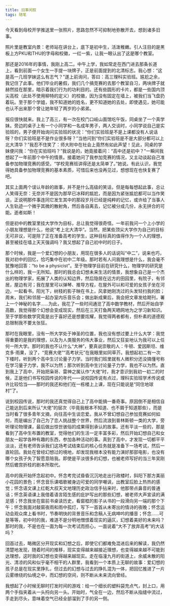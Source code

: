 ```yaml
---
title: 旧事闲叙
tags: 随笔
---
```


今天看到母校开学推送里一张照片，思路忽然不可抑制地弥散开去，想到诸多旧事。

照片里是教室内景：老师站在讲台上，底下是初中生，活泼稚嫩。引人注目的是黑板上方PKU和THU的字母和校徽，一红一紫，让我一眼认出了这是哪个教室。<!--more-->

那还是2016年的事情，我刚上高二。中午上学，我如常走在西门进去那条长道上，看到前面一个女生一手提一块牌子，正是前面提到的北清标志。我心想：“这是高一几班学妹这么有志气？”遂上前询问，答曰：高三理科实验班。尴尬之余，我记住了此事。他们毕业的暑假，我们几个搞竞赛的去那个教室自习，两块牌子就赫然挂在那里，暗示着我们行为的功利目的。还有些圆形的卡片，都是一些国内顶尖高校（此处不使用柳特的定义）的校徽，因为没有固定在墙上，被我们当飞盘扔着玩。至于那个学姐，我不知道她的姓名，更不知道她的去处，即使遇见，她可能也认不出来那个曾让她年轻了两岁的小弟弟。

报应很快就来。我上了高三，有一次在校门口岐山面馆吃午饭，同桌坐了一个真学妹。旁边的桌子上有一个小同学和一名成年男子，两人交谈时，小同学说自己是实验班的，男子便开始询问实验班的状况：“你们实验班是不是上课都没有人说话呀？你们实验班是不是作业很多呀？”当他问到“你们实验班是不是大部分都可以上北大清华？”我忍不住笑了：师大附中在社会上竟然有如此声望！见此，同桌的学妹便问我：“你在实验班吗？”我说是的，她竟接着问：“高中还是初中？”一瞬间我想起了一年前那个中午的情景。接着她问了我参加竞赛的情况，又主动谈起自己准备参加物理竞赛的感受。“学校竞赛班讲得还是太简单了。”她说。有此认识，我觉得她具备参加物理竞赛的基本素质，可惜后来也没再见过，想想现在也快复赛了吧。

其实上面两个误认年龄的故事，并不是什么高级的笑话，但是每每想起此事，总让人笑得无奈：无奈并不是因为那早已冰释的尴尬，而是因为紧张尴尬都可以当作笑谈，正说明那件事连同它发生其中的那段岁月已经是纯粹的记忆，或许给了当事人人生轨迹一个微乎其微的散射角，然后各自离去，记忆被分成几份，永无拼合的可能。逝者如斯！

但是初中的教室里挂大学作为目标，总让我觉得很奇怪。一年前我问一个上小学的小朋友理想是什么，他说“考上北大清华”。当然，把某些顶尖大学作为自己的目标无可非议，可是除了正在准备高考的学生，这种目标真的值得作为一个人的理想，甚至被挂在墙上天天强调吗？我又想起了自己初中时的日子。

那个时候，我是一个爱幻想的小朋友，用现在很多人的话说叫“中二”，说来也巧，我对初中的回忆，恰巧集中在初中二年级。那时若有人问我理想是什么，我会毫不犹豫地回答：“to be a physicist”。至于物理学目前在研究什么，物理学的研究是什么样的，我一无所知。那时的我总会幻想未来生活的情景，我想象自己是一个杰出的物理学家，拓展了人类的认知边界，然后隐居在远方的田园里，有院子，有邻居，屋边有河；我在屋里可以弹琴、推导方程，在屋外可以和可爱的女孩子坐在河边，一起看书，阳光下，树枝的影子映在书上，风拿她刚洗过的头发轻扫我的脸；周末，我们和邻居一起办室内乐音乐会；做出新成果后，我会把文章发给期刊，署上一个神秘的名字……为此，我花了一些时间通览了高中数学教材，然后开始自学高数，我觉得那个幻想会变成现实，然后在三天打鱼两天晒网地为之学习新知识。至于学那些数学究竟是出于喜好还是想要炫耀，我觉得两者都有，但朴素的道德观总限制我不要太张狂。

那时在我眼里，没有一所大学处于神圣的位置，我也没有想过要上什么大学：我觉得重要的是我的理想，以及为人类服务的伟大事业，然后又狂妄地认为我可以上任何一所大学。那时的我也不认什么“大神”，要真说崇敬的人：牛顿、爱因斯坦、维克多·雨果，没了，“竞赛大佬”“高考状元”在我眼里如同草芥。我想起初二有一次下楼时，听到两个高中生讨论量子力学。当时我们班里就有人微积分还没搞懂号称在学习量子力学，我不以为然；那次听到高中生讨论量子力学，我也不以为然。直到我上了高中，开始把枭哥、雷神之属认作“大佬”时，我才意识到我初一初二的时候，正是他们书写校园传说的年代——说校园传说有点过，理科实验班学术传说或许比较恰当——那时的我还和他们在一栋楼上上课，现在只能说是“同住地球村”了。

说到校园传说，那时的我还真觉得自己上了高中能搞一番奇事。原因倒不是相信自己能达到后来所认“大佬”的层次（毕竟我根本不知道、也不屑于知道那些），而是当时看了很多青年文摘，向往高中生谈恋爱。我从不曾幻想自己参加竞赛如何如何，而是编出了自己为了恋人挑战整个世界，然后流浪到普林斯顿一类的大学，旁听理论物理课，最后做出惊世骇俗的成果得到承认的故事。还有平淡一些的，那是看到了高中生布置的教室，觉得他们的生活一定丰富多彩，然后开始幻想自己和女朋友一起学各种有趣的东西，参加各种活动的事。真到了高中，才发现一切都平平淡淡，还有老师告诉我们这场考试结束后的核心任务就是准备下一场考试，然后一直轮回。我处在曾经幻想过的境地，却发现我根本没有能力演好那部电影，也没有哪个女孩子失了智愿意陪我。即使是平淡很多的幻想，也被老师写好的当三年吴刚然后蟾宫折桂的剧本所取代。

高中的我开始怀念起初中。怀念考完试昏昏沉沉地走出行政楼时，斜阳下那方美丽小花园的景色；怀念音乐课唱歌被身边可爱的同学嘲讽，出教室后脸上热热的感觉；怀念语文课上红乾大叔天文地理历史政治信手拈来时，他那带点鼻音的普通话；怀念英语课上我借着语言陌生感的庇护写出的那些幻想，被老师大声宣读的满足感；怀念我坐在窗前书桌读历史，看窗框的影子从书的一段滑向另一端的那个下午；怀念我面对敲窗夜雨和雨中孤灯，写下一首首从未寄出的情诗的夜晚；怀念运动会观众席上看书时，节奏明快的背景音乐和念稿人无病呻吟的播音；怀念……可是等等，初中时的我，难道不是分明地憎恨着现实的逼仄，幻想着美好的未来吗？那时的我，不是也在一面为每一次考试而担心，一面说着“大不了放弃高考”的大话吗？

回首过去，略微区分开现实和幻想之后，即使它们都难免混进后来的解读，我仍然清楚地发现，随着时间的推移，现实变得越来越接近理想，也变得越来越不可能到达理想，这时我的幻想也变得越来越现实。走在临潼九月的街道上，余威未散的阳光、清凉的风和似乎毫不相干的人群里，我看到一个本质上无聊的故事：爱幻想的孩子总是在现实里挣扎，但过去的幻想与过去的挣扎混为一体，把回忆推进了一片云雾缭绕的仙境之中，而幻想的空间，则不断从未来流向曾经。

我想起了小时候无聊时打发时间的游戏：给一个细长的塑料袋充点气，封上口，用两个手指夹着从一头捋向另一头。开始时，气全在一边，然后不断从指缝中流过，手走到尽头，意味着空气已经全部溜到了手的另一侧。